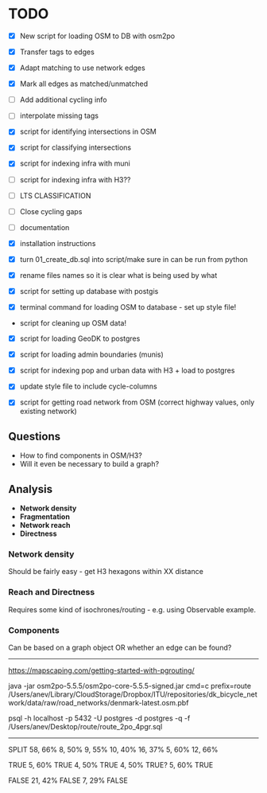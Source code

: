 # TODO

- [X] New script for loading OSM to DB with osm2po
- [X] Transfer tags to edges
- [X] Adapt matching to use network edges

- [X] Mark all edges as matched/unmatched
- [ ] Add additional cycling info
- [ ] interpolate missing tags
- [X] script for identifying intersections in OSM
- [X] script for classifying intersections
- [X] script for indexing infra with muni
- [ ] script for indexing infra with H3??

- [ ] LTS CLASSIFICATION
- [ ] Close cycling gaps

- [ ] documentation
- [X] installation instructions

- [X] turn 01_create_db.sql into script/make sure in can be run from python
- [X] rename files names so it is clear what is being used by what

- [X] script for setting up database with postgis
- [X] terminal command for loading OSM to database - set up style file!
- script for cleaning up OSM data!
- [X] script for loading GeoDK to postgres
- [X] script for loading admin boundaries (munis)
- [X] script for indexing pop and urban data with H3 + load to postgres

- [X] update style file to include cycle-columns
- [X] script for getting road network from OSM (correct highway values, only existing network)


## Questions

- How to find components in OSM/H3?
- Will it even be necessary to build a graph?

## Analysis

- **Network density**
- **Fragmentation**  
- **Network reach**
- **Directness**

### Network density

Should be fairly easy - get H3 hexagons within XX distance

### Reach and Directness

Requires some kind of isochrones/routing - e.g. using Observable example.

### Components

Can be based on a graph object OR whether an edge can be found?



*****

https://mapscaping.com/getting-started-with-pgrouting/

java -jar osm2po-5.5.5/osm2po-core-5.5.5-signed.jar cmd=c prefix=route /Users/anev/Library/CloudStorage/Dropbox/ITU/repositories/dk_bicycle_network/data/raw/road_networks/denmark-latest.osm.pbf

<!-- java -Xmx512m -jar osm2po-core-5.5.5-signed.jar cmd=c prefix=lisbon /mnt/c/osm2pgsql_guide/Lisbon.pbf -->


psql -h localhost -p 5432 -U postgres -d postgres -q -f /Users/anev/Desktop/route/route_2po_4pgr.sql




********

SPLIT
58, 66%
8, 50%
9, 55%
10, 40%
16, 37%
5, 60%
12, 66%

TRUE
5, 60% TRUE
4, 50% TRUE
4, 50% TRUE?
5, 60% TRUE

FALSE
21, 42% FALSE
7, 29% FALSE
